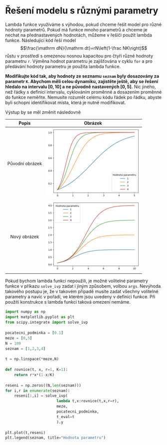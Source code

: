 # Řešení modelu s různými parametry

Lambda funkce využíváme s výhodou, pokud chceme řešit model pro různé hodnoty parametrů. Pokud má funkce mnoho parametrů a chceme je nechat na přednastavených hodnotách, můžeme v řešiči použít lambda funkce. Následující kód řeší model 
$$\frac{\mathrm dN}{\mathrm dt}=rN\left(1-\frac NK\right)$$
růstu v prostředí s omezenou nosnou kapacitou pro čtyři různé hodnoty parametru `r`. Výměna hodnot parametru je zajišťována v cyklu `for` a pro předávání hodnoty parametru je použita lambda funkce. 

**Modifikujte kód tak, aby hodnoty ze seznamu `seznam` byly dosazovány za parametr `K`. Abychom měli celou dynamiku, zajistěte ještě, aby se řešení hledalo na intervalu $[0,10]$ a ne původně nastavených $[0,5]$.** Nic jiného, než řádky s definicí intervalu, cyklováním proměnné a dosazením proměnné do funkce neměňte. Nemusíte rozumět celému kódu řádek po řádku, abyste byli schopni identifikovat místa, která je nutné modifikovat.

Výstup by se měl změnit následovně

|Popis|Obrázek|
|:--:|:--:|
|Původní obrázek|![](https://github.com/robert-marik/moodle-python/blob/main/logisticky_vejir_old.png?raw=true)|
|Nový obrázek|![](https://github.com/robert-marik/moodle-python/blob/main/logisticky_vejir_new.png?raw=true)|

Pokud bychom lambda funkci nepoužili, je možné volitelné parametry funkce v příkazu `solve_ivp` zadat i jiným způsobem, volbou `args`. Nevýhoda takového postupu je, že v takovém případě musíte zadat všechny volitelné parametry a navíc v pořadí, ve kterém jsou uvedeny v definici funkce. Při použití konstrukce s lambda funkcí taková omezení nemáme.

```python
import numpy as np
import matplotlib.pyplot as plt
from scipy.integrate import solve_ivp

pocatecni_podminka = [0.1]
meze = [0,5]
N = 100
seznam = [1,2,3,4]

t = np.linspace(*meze,N)

def rovnice(t, x, r=1, K=1):
    return r*x*(1-x/K)

reseni = np.zeros((N,len(seznam)))
for i,r in enumerate(seznam):
    reseni[:,i] = solve_ivp(
                       lambda t,x:rovnice(t,x,r=r),
                       meze,
                       pocatecni_podminka,
                       t_eval=t
                       ).y

plt.plot(t,reseni)
plt.legend(seznam, title="Hodnota parametru")
```